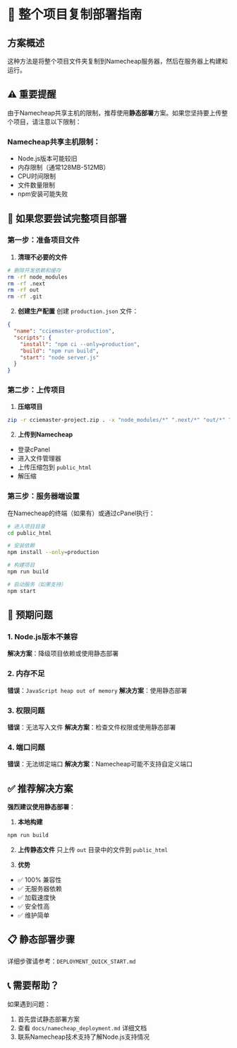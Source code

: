 # 📁 整个项目复制部署指南

## 方案概述

这种方法是将整个项目文件夹复制到Namecheap服务器，然后在服务器上构建和运行。

## ⚠️ 重要提醒

由于Namecheap共享主机的限制，推荐使用**静态部署**方案。如果您坚持要上传整个项目，请注意以下限制：

### Namecheap共享主机限制：
- Node.js版本可能较旧
- 内存限制（通常128MB-512MB）
- CPU时间限制
- 文件数量限制
- npm安装可能失败

## 📝 如果您要尝试完整项目部署

### 第一步：准备项目文件

1. **清理不必要的文件**
```bash
# 删除开发依赖和缓存
rm -rf node_modules
rm -rf .next
rm -rf out
rm -rf .git
```

2. **创建生产配置**
创建 `production.json` 文件：
```json
{
  "name": "cciemaster-production",
  "scripts": {
    "install": "npm ci --only=production",
    "build": "npm run build",
    "start": "node server.js"
  }
}
```

### 第二步：上传项目

1. **压缩项目**
```bash
zip -r cciemaster-project.zip . -x "node_modules/*" ".next/*" "out/*" ".git/*"
```

2. **上传到Namecheap**
- 登录cPanel
- 进入文件管理器
- 上传压缩包到 `public_html`
- 解压缩

### 第三步：服务器端设置

在Namecheap的终端（如果有）或通过cPanel执行：

```bash
# 进入项目目录
cd public_html

# 安装依赖
npm install --only=production

# 构建项目
npm run build

# 启动服务（如果支持）
npm start
```

## 🚨 预期问题

### 1. Node.js版本不兼容
**解决方案**：降级项目依赖或使用静态部署

### 2. 内存不足
**错误**：`JavaScript heap out of memory`
**解决方案**：使用静态部署

### 3. 权限问题
**错误**：无法写入文件
**解决方案**：检查文件权限或使用静态部署

### 4. 端口问题
**错误**：无法绑定端口
**解决方案**：Namecheap可能不支持自定义端口

## ✅ 推荐解决方案

**强烈建议使用静态部署**：

1. **本地构建**
```bash
npm run build
```

2. **上传静态文件**
只上传 `out` 目录中的文件到 `public_html`

3. **优势**
- ✅ 100% 兼容性
- ✅ 无服务器依赖
- ✅ 加载速度快
- ✅ 安全性高
- ✅ 维护简单

## 📋 静态部署步骤

详细步骤请参考：`DEPLOYMENT_QUICK_START.md`

## 📞 需要帮助？

如果遇到问题：
1. 首先尝试静态部署方案
2. 查看 `docs/namecheap_deployment.md` 详细文档
3. 联系Namecheap技术支持了解Node.js支持情况 